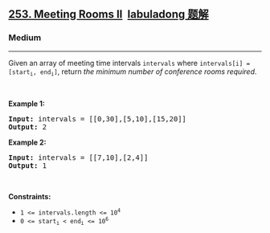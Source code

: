 <h2><a href="https://leetcode.com/problems/meeting-rooms-ii/">253. Meeting Rooms II<a id="solution_btn_253" href="https://labuladong.gitee.io/plugin-v3/?qno=253&amp;target=gitee&amp;_=1642389127162" target="_blank" class="button-4" style="font-weight: bold; margin-left: 10px;">labuladong 题解</a></a></h2><h3>Medium</h3><hr><div><p>Given an array of meeting time intervals <code>intervals</code> where <code>intervals[i] = [start<sub>i</sub>, end<sub>i</sub>]</code>, return <em>the minimum number of conference rooms required</em>.</p>

<p>&nbsp;</p>
<p><strong>Example 1:</strong></p>
<pre><strong>Input:</strong> intervals = [[0,30],[5,10],[15,20]]
<strong>Output:</strong> 2
</pre><p><strong>Example 2:</strong></p>
<pre><strong>Input:</strong> intervals = [[7,10],[2,4]]
<strong>Output:</strong> 1
</pre>
<p>&nbsp;</p>
<p><strong>Constraints:</strong></p>

<ul>
	<li><code>1 &lt;=&nbsp;intervals.length &lt;= 10<sup>4</sup></code></li>
	<li><code>0 &lt;= start<sub>i</sub> &lt; end<sub>i</sub> &lt;= 10<sup>6</sup></code></li>
</ul>
</div>